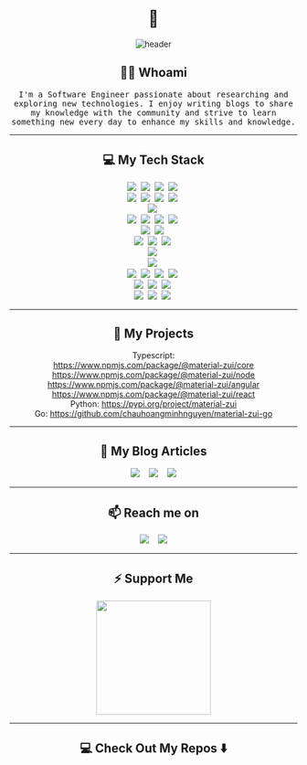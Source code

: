 <h1 align="center"> 👋 </h1>
<div align="center">
  <img src="./assets/info.gif" alt="header"/>
</div>
<!-- <p align="center">(Open for Hiring)</p> -->

<h2 align="center">👨‍💻 Whoami</h2>
<p align="center">
  <samp>
    I'm a Software Engineer passionate about researching and exploring new technologies. I enjoy writing blogs to share my knowledge with the community and strive to learn something new every day to enhance my skills and knowledge.
  </samp>
  <!-- <br> <br>q
  <img src="https://komarev.com/ghpvc/?username=chauhoangminhnguyen" alt="https://github.com/chauhoangminhnguyen" /> -->
</p>

<hr>
<h2 align="center">💻 My Tech Stack</h2>
<p align="center">
  <img src="https://img.shields.io/badge/HTML-239120?style=for-the-badge&logo=html5&logoColor=white" />&nbsp;
  <img src="https://img.shields.io/badge/CSS-239120?&style=for-the-badge&logo=css3&logoColor=white" />&nbsp;
  <img src="https://img.shields.io/badge/Bootstrap-563D7C?style=for-the-badge&logo=bootstrap&logoColor=white" />&nbsp;
  <img src="https://img.shields.io/badge/tailwindcss-%2338B2AC.svg?style=for-the-badge&logo=tailwind-css&logoColor=white" />&nbsp;
  <br/>
  <img src="https://img.shields.io/badge/react%20-%2300D9FF.svg?&style=for-the-badge&logo=react&logoColor=white" />&nbsp;
  <img src="https://img.shields.io/badge/Redux-593D88?style=for-the-badge&logo=redux" />&nbsp;
  <img src="https://img.shields.io/badge/Next-black?style=for-the-badge&logo=next.js" />&nbsp;
  <img src="https://img.shields.io/badge/styled--components-DB7093?style=for-the-badge&logo=styled-components&logoColor=white" />&nbsp;
  <br/>
  <img src="https://img.shields.io/badge/Angular-DD0031?style=for-the-badge&logo=angular" />&nbsp;
  <br/>
  <img src="https://img.shields.io/badge/node.js%20-%2343853D.svg?&style=for-the-badge&logo=node.js&logoColor=white" />&nbsp;
  <img src="https://img.shields.io/badge/express.js-%23404d59.svg?style=for-the-badge&logo=express&logoColor=%2361DAFB" />&nbsp;
  <img src="https://img.shields.io/badge/nestjs-%23E0234E.svg?style=for-the-badge&logo=nestjs" />&nbsp;
  <img src="https://img.shields.io/badge/Sequelize-52B0E7?style=for-the-badge&logo=Sequelize&logoColor=white" />&nbsp;
  <br/>
  <img src="https://img.shields.io/badge/JavaScript-F7DF1E?style=for-the-badge&logo=javascript&logoColor=black" />&nbsp;
  <img src="https://img.shields.io/badge/TypeScript-007ACC?style=for-the-badge&logo=typescript&logoColor=white" />&nbsp;
  <br/>
  <img src="https://img.shields.io/badge/Python-3776AB?style=for-the-badge&logo=python&logoColor=white" />&nbsp;
  <img src="https://img.shields.io/badge/Django-092E20?style=for-the-badge&logo=django" />&nbsp;
  <img src="https://img.shields.io/badge/Flask-000000?style=for-the-badge&logo=flask" />&nbsp;
  <br/>
  <img src="https://img.shields.io/badge/Go-00ADD8?style=for-the-badge&logo=go&logoColor=white" />&nbsp;
  <br/>
  <img src="https://img.shields.io/badge/-GraphQL-E10098?style=for-the-badge&logo=graphql&logoColor=white" />&nbsp;
  <br/>
  <img src="https://img.shields.io/badge/mysql-4479A1.svg?style=for-the-badge&logo=mysql&logoColor=white" />&nbsp;
  <img src="https://img.shields.io/badge/postgres-%23316192.svg?style=for-the-badge&logo=postgresql&logoColor=white" />&nbsp;
  <img src="https://img.shields.io/badge/MongoDB-%234ea94b.svg?style=for-the-badge&logo=mongodb&logoColor=white" />&nbsp;
  <img src="https://img.shields.io/badge/redis-%23DD0031.svg?style=for-the-badge&logo=redis&logoColor=white" />&nbsp;
  <br/>
  <img src="https://img.shields.io/badge/docker-%230db7ed.svg?style=for-the-badge&logo=docker" />&nbsp;
  <img src="https://img.shields.io/badge/kubernetes-%23326ce5.svg?style=for-the-badge&logo=kubernetes&logoColor=white" />&nbsp;
  <img src="https://img.shields.io/badge/Google_Cloud-4285F4?style=for-the-badge&logo=google-cloud&logoColor=white" />&nbsp;
  <br/>
  <img src="https://img.shields.io/badge/GitHub-100000?style=for-the-badge&logo=github&logoColor=white" />&nbsp;
  <img src="https://img.shields.io/badge/GitLab-330F63?style=for-the-badge&logo=gitlab" />&nbsp;
  <img src="https://img.shields.io/badge/Bitbucket-0747a6?style=for-the-badge&logo=bitbucket" />&nbsp;
</p>
<!-- <p align="center">Kubernetes, TravisCI, Nginx, Jenkins, Azure, AWS, Firebase</p> -->

<hr>
<h2 align="center">💬 My Projects</h2>
<div align="center">
  Typescript:
  <div>
    <a target="_blank" href="https://www.npmjs.com/package/@material-zui/core">https://www.npmjs.com/package/@material-zui/core
    </a>
  </div>
  <div>
    <a target="_blank" href="https://www.npmjs.com/package/@material-zui/node">https://www.npmjs.com/package/@material-zui/node
    </a>
  </div>
  <div>
    <a target="_blank" href="https://www.npmjs.com/package/@material-zui/angular">https://www.npmjs.com/package/@material-zui/angular
    </a>
  </div>
  <div>
    <a target="_blank" href="https://www.npmjs.com/package/@material-zui/react">https://www.npmjs.com/package/@material-zui/react
    </a>
  </div>
  <div>
    Python: <a target="_blank" href="https://pypi.org/project/material-zui">https://pypi.org/project/material-zui</a>
  </div>
  <div>
    Go: <a target="_blank" href="https://github.com/chauhoangminhnguyen/material-zui-go">https://github.com/chauhoangminhnguyen/material-zui-go</a>
  </div>
</div>

<hr>
<h2 align="center">📝 My Blog Articles</h2>
<p align="center" align='right'>
  <a target="_blank" href="https://howtodevez.blogspot.com"><img src="https://img.shields.io/badge/Blogger-FF5722?style=for-the-badge&logo=blogger&logoColor=white" /></a>&nbsp;&nbsp;&nbsp;
  <a target="_blank" href="https://dev.to/chauhoangminhnguyen"><img src="https://img.shields.io/badge/dev.to-%2312100E.svg?&style=for-the-badge&logo=dev.to&logoColor=white" /></a>&nbsp;&nbsp;&nbsp;
  <a target="_blank" href="https://medium.com/@hcach90"><img src="https://img.shields.io/badge/Medium%20-%231572B6.svg?&style=for-the-badge&logo=medium&logoColor=white" /></a>
</p>

<hr>
<h2  align="center">📫 Reach me on</h2>
<p align="center">
  <a target="_blank" href="mailto:chauhoangminhnguyen@gmail.com?subject=Hello%20Chau,"><img src="https://img.shields.io/badge/gmail-%23D14836.svg?&style=for-the-badge&logo=gmail&logoColor=white" /></a>&nbsp;&nbsp;&nbsp;
  <a target="_blank" href="https://www.linkedin.com/in/chauhoangminhnguyen"><img src="https://img.shields.io/badge/linkedin-%230077B5.svg?&style=for-the-badge&logo=linkedin&logoColor=white" /></a>
</p>

<hr>
<h2 align="center">⚡ Support Me</h2>
<p align="center" align='right'>
  <a target="_blank" href="https://www.buymeacoffee.com/chauhoangminhnguyen"><img src="https://cdn.buymeacoffee.com/buttons/v2/default-yellow.png" width="200" /></a>
</p>

<hr>
<h2  align="center">💻 Check Out My Repos ⬇️ </h2>
